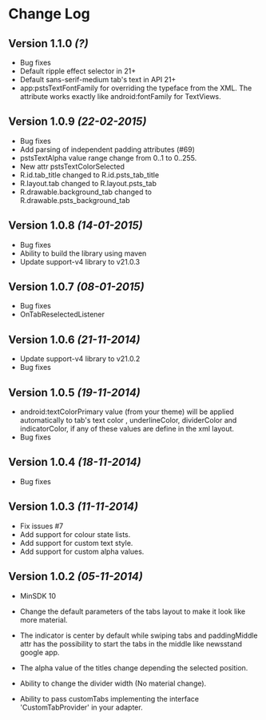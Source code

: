 Change Log
==========

Version 1.1.0 *(?)*
---------------------------------
* Bug fixes
* Default ripple effect selector in 21+
* Default sans-serif-medium tab's text in API 21+
* app:pstsTextFontFamily for overriding the typeface from the XML. The attribute works exactly like android:fontFamily for TextViews.

Version 1.0.9 *(22-02-2015)*
---------------------------------
* Bug fixes
* Add parsing of independent padding attributes (#69)
* pstsTextAlpha value range change from 0..1 to 0..255.
* New attr pstsTextColorSelected
* R.id.tab_title changed to R.id.psts_tab_title
* R.layout.tab changed to R.layout.psts_tab
* R.drawable.background_tab changed to R.drawable.psts_background_tab


Version 1.0.8 *(14-01-2015)*
----------------------------
* Bug fixes
* Ability to build the library using maven
* Update support-v4 library to v21.0.3

Version 1.0.7 *(08-01-2015)*
----------------------------
* Bug fixes
* OnTabReselectedListener

Version 1.0.6 *(21-11-2014)*
----------------------------
* Update support-v4 library to v21.0.2
* Bug fixes

Version 1.0.5 *(19-11-2014)*
----------------------------
* android:textColorPrimary value (from your theme) will be applied automatically to tab's text color , underlineColor, dividerColor and indicatorColor, if any of these values are define in the xml layout.
* Bug fixes

Version 1.0.4 *(18-11-2014)*
----------------------------
* Bug fixes

Version 1.0.3 *(11-11-2014)*
----------------------------

* Fix issues #7
* Add support for colour state lists.
* Add support for  custom text style.
* Add support for  custom alpha values.

Version 1.0.2 *(05-11-2014)*
----------------------------
* MinSDK 10

* Change the default parameters of the tabs layout to make
it look like more material.

* The indicator is center by default while swiping tabs and paddingMiddle attr
has the possibility to start the tabs in the middle like newsstand google app.

* The alpha value of the titles change depending the selected position.

* Ability to change the divider width (No material change).

* Ability to pass customTabs implementing the interface
'CustomTabProvider' in your adapter.